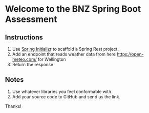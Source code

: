 # Welcome to the BNZ Spring Boot Assessment

## Instructions

1. Use [Spring Initializr](https://start.spring.io/) to scaffold a Spring Rest project.
2. Add an endpoint that reads weather data from here https://open-meteo.com/ for Wellington
3. Return the response

##  Notes
1. Use whatever libraries you feel conformable with
2. Add your source code to GitHub and send us the link.

Thanks!
